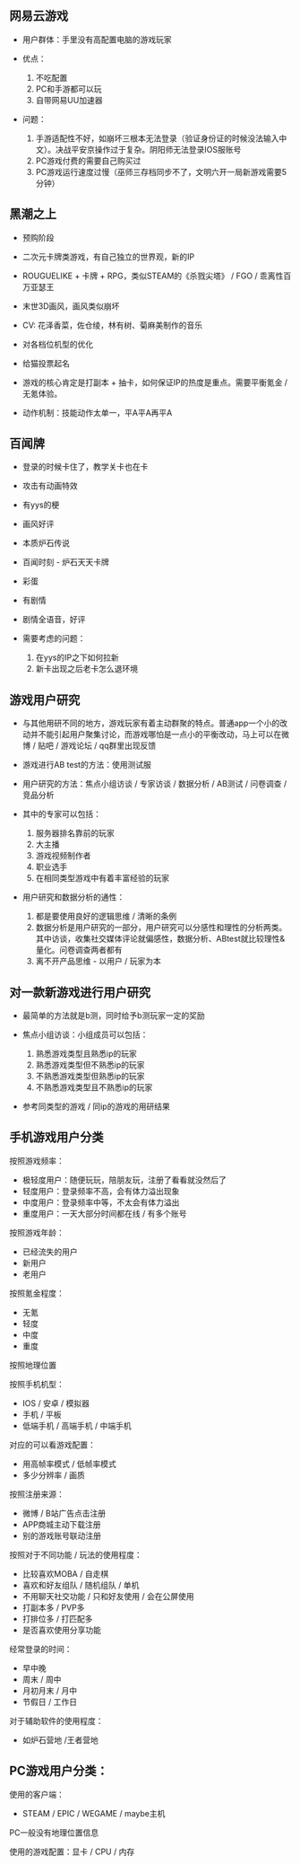 ## 网易云游戏
- 用户群体：手里没有高配置电脑的游戏玩家
- 优点：

  1. 不吃配置
  2. PC和手游都可以玩
  3. 自带网易UU加速器

- 问题：

  1. 手游适配性不好，如崩坏三根本无法登录（验证身份证的时候没法输入中文）。决战平安京操作过于复杂。阴阳师无法登录IOS服账号
  2. PC游戏付费的需要自己购买过
  3. PC游戏运行速度过慢（巫师三存档同步不了，文明六开一局新游戏需要5分钟）

## 黑潮之上

- 预购阶段
- 二次元卡牌类游戏，有自己独立的世界观，新的IP
- ROUGUELIKE + 卡牌 + RPG，类似STEAM的《杀戮尖塔》 / FGO / 乖离性百万亚瑟王
- 末世3D画风，画风类似崩坏
- CV: 花泽香菜，佐仓绫，林有树、菊麻美制作的音乐

- 对各档位机型的优化
- 给猫投票起名

- 游戏的核心肯定是打副本 + 抽卡，如何保证IP的热度是重点。需要平衡氪金 / 无氪体验。
- 动作机制：技能动作太单一，平A平A再平A

## 百闻牌

- 登录的时候卡住了，教学关卡也在卡
- 攻击有动画特效
- 有yys的梗
- 画风好评
- 本质炉石传说
- 百闻时刻 - 炉石天天卡牌
- 彩蛋
- 有剧情
- 剧情全语音，好评

- 需要考虑的问题：
  1. 在yys的IP之下如何拉新
  2. 新卡出现之后老卡怎么退环境

## 游戏用户研究

- 与其他用研不同的地方，游戏玩家有着主动群聚的特点。普通app一个小的改动并不能引起用户聚集讨论，而游戏哪怕是一点小的平衡改动，马上可以在微博 / 贴吧 / 游戏论坛 / qq群里出现反馈
- 游戏进行AB test的方法：使用测试服
- 用户研究的方法：焦点小组访谈 / 专家访谈 / 数据分析 / AB测试 / 问卷调查 / 竞品分析

- 其中的专家可以包括：
  1. 服务器排名靠前的玩家
  2. 大主播
  3. 游戏视频制作者
  4. 职业选手
  5. 在相同类型游戏中有着丰富经验的玩家

- 用户研究和数据分析的通性：
  1. 都是要使用良好的逻辑思维 / 清晰的条例
  2. 数据分析是用户研究的一部分，用户研究可以分感性和理性的分析两类。其中访谈，收集社交媒体评论就偏感性，数据分析、ABtest就比较理性&量化。问卷调查两者都有
  3. 离不开产品思维 - 以用户 / 玩家为本

## 对一款新游戏进行用户研究

- 最简单的方法就是b测，同时给予b测玩家一定的奖励
- 焦点小组访谈：小组成员可以包括：
  1. 熟悉游戏类型且熟悉ip的玩家
  2. 熟悉游戏类型但不熟悉ip的玩家
  3. 不熟悉游戏类型但熟悉ip的玩家
  4. 不熟悉游戏类型且不熟悉ip的玩家

- 参考同类型的游戏 / 同ip的游戏的用研结果

## 手机游戏用户分类

按照游戏频率：

- 极轻度用户：随便玩玩，陪朋友玩，注册了看看就没然后了
- 轻度用户：登录频率不高，会有体力溢出现象
- 中度用户：登录频率中等，不太会有体力溢出
- 重度用户：一天大部分时间都在线 / 有多个账号

按照游戏年龄：

- 已经流失的用户
- 新用户
- 老用户

按照氪金程度：

- 无氪
- 轻度
- 中度
- 重度

按照地理位置

按照手机机型：

- IOS / 安卓 / 模拟器
- 手机 / 平板
- 低端手机 / 高端手机 / 中端手机

对应的可以看游戏配置：

- 用高帧率模式 / 低帧率模式
- 多少分辨率 / 画质

按照注册来源：

- 微博 / B站广告点击注册
- APP商城主动下载注册
- 别的游戏账号联动注册

按照对于不同功能 / 玩法的使用程度：

- 比较喜欢MOBA / 自走棋
- 喜欢和好友组队 / 随机组队 / 单机
- 不用聊天社交功能 / 只和好友使用 / 会在公屏使用
- 打副本多 / PVP多
- 打排位多 / 打匹配多
- 是否喜欢使用分享功能

经常登录的时间：

- 早中晚
- 周末 / 周中
- 月初月末 / 月中
- 节假日 / 工作日


对于辅助软件的使用程度：

- 如炉石营地 /王者营地

## PC游戏用户分类：

使用的客户端：

- STEAM / EPIC / WEGAME / maybe主机

PC一般没有地理位置信息

使用的游戏配置：显卡 / CPU / 内存
